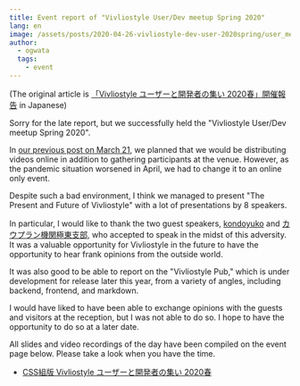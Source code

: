 ```yaml
---
title: Event report of "Vivliostyle User/Dev meetup Spring 2020"
lang: en
image: /assets/posts/2020-04-26-vivliostyle-dev-user-2020spring/user_meetup_1200x630.png
author:
  - ogwata
  tags:
    - event
---
```

(The original article is [「Vivliostyle ユーザーと開発者の集い 2020春」開催報告](https://vivliostyle.org/ja/blog/2020/04/26/vivliostyle-dev-user-2020spring/) in Japanese)

Sorry for the late report, but we successfully held the "Vivliostyle User/Dev meetup Spring 2020".

In [our previous post on March 21](https://vivliostyle.org/blog/2020/03/21/We-will-hold-Vivliostyle-User-and-Developer-Gathering-Spring-2020/), we planned that we would be distributing videos online in addition to gathering participants at the venue. However, as the pandemic situation worsened in April, we had to change it to an online only event.

Despite such a bad environment, I think we managed to present "The Present and Future of Vivliostyle" with a lot of presentations by 8 speakers.

In particular, I would like to thank the two guest speakers, [kondoyuko](https://twitter.com/kondoyuko) and [カウプラン機関極東支部](https://twitter.com/_kauplan), who accepted to speak in the midst of this adversity. It was a valuable opportunity for Vivliostyle in the future to have the opportunity to hear frank opinions from the outside world.

It was also good to be able to report on the "Vivliostyle Pub," which is under development for release later this year, from a variety of angles, including backend, frontend, and markdown.

I would have liked to have been able to exchange opinions with the guests and visitors at the reception, but I was not able to do so. I hope to have the opportunity to do so at a later date.

All slides and video recordings of the day have been compiled on the event page below. Please take a look when you have the time.

- [CSS組版 Vivliostyle ユーザーと開発者の集い 2020春](https://vivliostyle.connpass.com/event/170939/presentation/)
